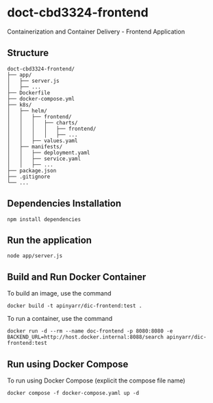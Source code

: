 # doct-cbd3324-frontend

Containerization and Container Delivery - Frontend Application

## Structure

```
doct-cbd3324-frontend/
├── app/
│   ├── server.js
│   ├── ...
├── Dockerfile
├── docker-compose.yml
├── k8s/
│   ├── helm/
│   │   ├── frontend/
│   │   │   ├── charts/
│   │   │   │   ├── frontend/
│   │   │   │   ├── ...
│   │   ├── values.yaml
│   ├── manifests/
│   │   ├── deployment.yaml
│   │   ├── service.yaml
│   │   ├── ...
├── package.json
├── .gitignore
└── ...
```

## Dependencies Installation
```npm install dependencies```

## Run the application
```node app/server.js```

## Build and Run Docker Container
To build an image, use the command

```docker build -t apinyarr/dic-frontend:test .```

To run a container, use the command

```docker run -d --rm --name doc-frontend -p 8080:8080 -e BACKEND_URL=http://host.docker.internal:8088/search apinyarr/dic-frontend:test```

## Run using Docker Compose

To run using Docker Compose (explicit the compose file name)

```docker compose -f docker-compose.yaml up -d```